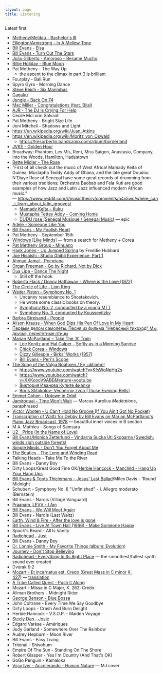 ```yaml
---
layout: page
title: Listening
---
```


Latest first.

- [Metheny/Meldau - Bachelor's III](https://www.youtube.com/watch?v=1_PQel_aoF8)
- [Ellington/Armstrong - In A Mellow Tone](https://www.youtube.com/watch?v=UGIYaqz5rI0)
- [Bill Evans - Elsa](https://www.youtube.com/watch?v=qp1Vm5UeoR0)
- [Bill Evans - Turn Out The Stars](https://www.youtube.com/watch?v=BMh3F4U5--E)
- [João Gilberto - Amoroso - Besame Mucho](https://www.youtube.com/watch?v=GICw4CoJInA)
- [Billie Holiday - Blue Moon](https://www.youtube.com/watch?v=VXpfSH3Sg00)
- Pat Metheny - The Way Up
  - the ascent to the climax in part 3 is brilliant
- Fourplay - Bali Run
- Spyro Gyra - Morning Dance
- [Steve Reich - Six Marimbas](https://www.youtube.com/watch?v=mLZelvSvh3A)
- [Gagaku](https://www.youtube.com/watch?v=5OA8HFUNfIk)
- [Jungle - Back On 74](https://www.youtube.com/watch?v=q3lX2p_Uy9I)
- [Mac Miller - Congratulations (feat. Bilal)](https://www.youtube.com/watch?v=JoFkQ7iAQcw)
- [AJR - The DJ Is Crying For Help](https://www.youtube.com/watch?v=8L98ODoZ0kE)
- Cecile McLorin Salvant
- Pat Metheny - Bright Size Life
- Joni Mitchell - Shadows and Light
- https://en.wikipedia.org/wiki/Juan_Atkins
- https://en.wikipedia.org/wiki/Moritz_von_Oswald
  - https://tresorberlin.bandcamp.com/album/borderland
- [JVKE - Golden Hour](https://www.youtube.com/watch?v=PEM0Vs8jf1w)
- Broadway: Phantom, Les Mis, Rent, Miss Saigon, Anastasia, Company, Into the Woods, Hamilton, Hadestown
- [Bette Midler - The Rose](https://www.youtube.com/watch?v=aXXqDWsCzuk)
- "First of all check out the music of West Africa! Mamady Keita of Guinea, Mustapha Teddy Addy of Ghana, and the late great Doudou N'Diaye Rose of Senegal have some great records of drumming from their various traditions; Orchestra Baobab and Fela Kuti are good examples of how Jazz and Latin Jazz influenced modern African music." — https://www.reddit.com/r/musictheory/comments/a4v5wc/where_can_i_learn_about_latin_grooves/
  - [Mamady Keïta - Kuku](https://www.youtube.com/watch?v=Qsq5PHoik-s)
  - [Mustapha Tettey Addy - Coming Home](https://www.youtube.com/watch?v=drc_fC3VAZw)
  - [DUDU rose (Sénégal Musique / Senegal Music)](https://www.youtube.com/watch?v=5V6ZrclO11U) — epic
- [Adele - Someone Like You](https://www.youtube.com/watch?v=hLQl3WQQoQ0)
- [Bill Evans - My Foolish Heart](https://www.youtube.com/watch?v=a2LFVWBmoiw)
- Pat Metheny - September 15th
- [Windows [Like Minds]](https://www.youtube.com/watch?v=ABy5UEP3ngQ) — from a search for Metheny + Corea
- [Pat Metheny Group - Minuano](https://www.youtube.com/watch?v=-jHcH1U3SWU)
- [Hank Jones - Up Jumped Spring](https://www.youtube.com/watch?v=dscZ-PQemko) by Freddie Hubbard
- [Joe Hisaishi : Studio Ghibli Experience, Part 1](https://youtu.be/0jZNKV5ROBM?si=dJxIKiEUSL82CaAK)
- [Ahmad Jamal - Poinciana](https://www.youtube.com/watch?v=cytUz9KkK9M)
- [Organ Freeman - Go by Richard, Not by Dick](https://www.youtube.com/watch?v=-yu_Tt3gJN8)
- [Dua Lipa - Dance The Night](https://www.youtube.com/watch?v=OiC1rgCPmUQ)
  - Still off the hook.
- [Roberta Flack / Donny Hathaway - Where is the Love (1972)](https://www.youtube.com/watch?v=ZcHPNUN-U8E)
- [The Circle of Life - Lion King](https://www.youtube.com/watch?v=GibiNy4d4gc)
- [Walter Piston - Symphony No. 1](https://www.youtube.com/watch?v=9jr4fT60o0Q)
  - Uncanny resemblance to Shostakovich.
  - He wrote some classic books on theory.
  - [Symphony No. 2, conducted by a young MTT](https://www.youtube.com/watch?v=DuNjif75JoQ)
  - [Symphony No. 3, conducted by Koussevitzky](https://www.youtube.com/watch?v=18IybqdI5dw)
- [Barbra Streisand - People](https://www.youtube.com/watch?v=fPlQ6EtArSc)
- [Alison Krauss - When God Dips His Pen Of Love In My Heart](https://www.youtube.com/watch?v=pOyynogqs9w)
- [Первым делом самолёты. Песня из фильма "Небесный тихоход" Мы, друзья, перелетные птицы](https://youtu.be/ACYB1XNs04w)
- [Marian McPartland – Take The 'A' Train](https://www.youtube.com/watch?v=ApamPp3ZN_M)
  - [Lee Konitz and Hal Galper - Softly as in a Morning Sunrise](https://www.youtube.com/watch?v=C2h7_Hb-RbU)
  - [Chick Corea - Windows](https://www.youtube.com/watch?v=nLsjNuGUoxE)
  - [Dizzy Gillespie - Birks' Works (1957)](https://www.youtube.com/watch?v=nW8i_UfqYNw)
  - [Bill Evans - Peri's Scope](https://www.youtube.com/watch?v=uSo9X7dCmjg)
- [The Song of the Volga Boatmen / Ey, ukhnem!](https://www.youtube.com/watch?v=Ns3ZVtm3TgY)
  - https://www.youtube.com/watch?v=KfsWoNpHg2s
  - https://www.youtube.com/watch?v=XXKoooV9ABE&feature=youtu.be
  - [Виктория Иванова Купите фиалки](http://russian-retro.com/video/6824-viktorija-ivanova-kupite-fialki.html?playlist=576)
  - [Boris Shtokolov- Vecherniy zvon (Those Evening Bells)](https://www.youtube.com/watch?v=43EWbWDxA5Q)
- [Emmet Cohen - Uptown in Orbit](https://www.youtube.com/watch?v=QzIcMgMknDc)
- [Jamiroquai - Time Won't Wait](https://www.youtube.com/watch?v=c2R8f41NTFs) — Marcus Aurelius _Meditations_, paraphrased
- [Victor Wooten - U Can't Hold No Groove (If You Ain't Got No Pocket)](https://www.youtube.com/watch?v=gfErjPvJrwQ)
- [Transcription of Waltz for Debby by Bill Evans on Marian McPartland's Piano Jazz Broadcast, 1978](https://www.youtube.com/watch?v=qCmQ037RWrE) — beautiful inner voices in B section
- M.A. Mathieu - Songs of Samsara
- [U2 - Pride (In the Name of Love)](https://www.youtube.com/watch?v=LHcP4MWABGY)
- [Bill Evans/Monica Zetterlund - Vindarna Sucka Uti Skogarna (Swedish: winds sigh outside forests)](https://www.youtube.com/watch?v=1rELYS6EKcY)
- [Simple Minds - Don't You Forget About Me](https://www.youtube.com/watch?v=CdqoNKCCt7A)
- [The Beatles - The Long and Winding Road](https://www.youtube.com/watch?v=fR4HjTH_fTM)
- Talking Heads - Take Me To the River
- Bill Evans - Danny Boy
- Dirty Loops/Great Good Fine OK/[Herbie Hancock - Manchild - Hang Up Your Hang Ups](https://www.youtube.com/watch?v=d7kRlufrZJo)
- [Bill Evans & Toots Thielemans - Jesus' Last Ballad](https://www.youtube.com/watch?v=ToND0PqRrPE)/Miles Davis - 'Round Midnight
- Schubert - Symphony No. 8 "Unfinished" - I. Allegro moderato (Bernstein)
- Bill Evans - Nardis (Village Vanguard)
- [Praanam, LEVV - I Am](https://www.youtube.com/watch?v=G8kpG1A797U)
- [Bill Evans - We Will Meet Again](https://www.youtube.com/watch?v=tgltKizovjg&t)
- Bill Evans - Nardis (Last Waltz)
- [Earth, Wind & Fire - After the love is gone](https://www.youtube.com/watch?v=CUCLNPOjPZw)
- [Bill Evans - Live At Town Hall (1966) - Make Someone Happy](https://www.youtube.com/watch?v=jDmMQx9VWOQ)
- Spock's Beard - All Is Vanity
- [Radiohead - Just](https://www.youtube.com/watch?v=oIFLtNYI3Ls)
- Bill Evans - Danny Boy
- [Dr. Lonnie Smith - My Favorite Things (album: Evolution)](https://www.youtube.com/watch?v=cOJIxUgsiOk)
- [Journey - Don't Stop Believing](https://www.youtube.com/watch?v=1k8craCGpgs)
- [Radiohead - Everything In Its Right Place](https://www.youtube.com/watch?v=onRk0sjSgFU) — the smoothest/fullest synth sound ever created
- Dvorak 9:2
- [Mozart - Et incarnatus est. Credo (Great Mass in C minor K. 427)](https://www.youtube.com/watch?v=CW-9cgpb6b4) — [translation](http://choral.cortlandmusic.org/2007spring/credo.html)
- [A Tribe Called Quest - Push It Along](https://www.youtube.com/watch?v=T6a8N2CjNRU)
- Mozart - Missa in C Major, K. 262: Credo
- Allman Brothers - Midnight Rider
- [George Benson - Blue Bossa](https://www.youtube.com/watch?v=JRg-LwiAysU)
- John Coltrane - Every Time We Say Goodbye
- Dirty Loops - Crash And Burn Delight
- Herbie Hancock - V.S.O.P. - Maiden Voyage
- [Steely Dan - Josie](https://www.youtube.com/watch?v=qwZ_u_UKb0Q)
- Edgard Varèse - Amériques
- Judy Garland - Somewhere Over The Rainbow
- Audrey Hepburn - Moon River
- Bill Evans - Easy Living
- Tritonal - Shivohum
- Empire Of The Sun - Standing On The Shore
- Robert Glasper - Yes I'm Country (And That's OK)
- GoGo Penguin - Kamaloka
- [Vijay Iyer - Accelerando - Human Nature](https://www.youtube.com/watch?v=BXAMHE3i1q0) — MJ cover
